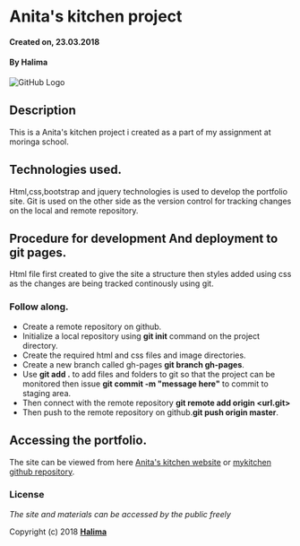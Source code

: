 # Anita's kitchen project
#### Created on, 23.03.2018
#### By **Halima**
![GitHub Logo](img/logoBig.png)

## Description
This is a Anita's kitchen project i created as a part of my assignment at moringa school.

## Technologies used.
Html,css,bootstrap and jquery technologies is used to develop the portfolio site.
Git is used on the other side as the version control for tracking changes on the local and remote repository.

## Procedure for development And deployment to git pages.
Html file first created to give the site a structure then styles added using css as the changes are being tracked continously using git.

### Follow along.

* Create a remote repository on github.
* Initialize a local repository using **git init** command on the project directory.
* Create the required html and css files and image directories.
* Create a new branch called gh-pages **git branch gh-pages**.
* Use **git add .** to add files and folders to git so that the project can be monitored then issue **git commit -m "message here"** to commit to staging area.
* Then connect with the remote repository **git remote add origin <url.git>**
* Then push to the remote repository on github.**git push origin master**.

## Accessing the portfolio.
The site can be viewed from here [Anita's kitchen website](https://halluh.github.io/mykitchen/) or [mykitchen github repository](https://github.com/halluh/mykitchen).

### License
*The site and materials can be accessed by the public freely*

Copyright (c) 2018 **[Halima](https://github.com/halluh)**
